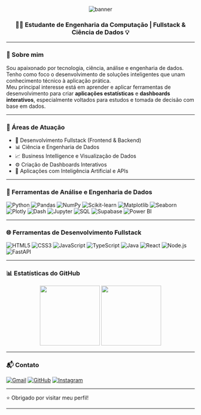 <!-- Banner / Header -->
<p align="center">
  <img src="https://capsule-render.vercel.app/api?type=wave&color=0:1abc9c,100:2c3e50&height=200&section=header&text=Olá%20👋%2C%20eu%20sou%20Daniel&fontSize=35&fontAlignY=40" alt="banner" />
</p>

<h3 align="center">👨‍💻 Estudante de Engenharia da Computação | Fullstack & Ciência de Dados 💡</h3>

---

### 👋 Sobre mim

Sou apaixonado por tecnologia, ciência, análise e engenharia de dados.  
Tenho como foco o desenvolvimento de soluções inteligentes que unam conhecimento técnico à aplicação prática.  
Meu principal interesse está em aprender e aplicar ferramentas de desenvolvimento para criar **aplicações estatísticas** e **dashboards interativos**, especialmente voltados para estudos e tomada de decisão com base em dados.

---

### 💼 Áreas de Atuação

- 🔧 Desenvolvimento Fullstack (Frontend & Backend)
- 📊 Ciência e Engenharia de Dados
- 📈 Business Intelligence e Visualização de Dados
- ⚙️ Criação de Dashboards Interativos
- 🤖 Aplicações com Inteligência Artificial e APIs

---

### 🧰 Ferramentas de Análise e Engenharia de Dados

![Python](https://img.shields.io/badge/Python-3776AB?style=for-the-badge&logo=python&logoColor=white)
![Pandas](https://img.shields.io/badge/Pandas-150458?style=for-the-badge&logo=pandas&logoColor=white)
![NumPy](https://img.shields.io/badge/NumPy-013243?style=for-the-badge&logo=numpy&logoColor=white)
![Scikit-learn](https://img.shields.io/badge/Scikit--Learn-F7931E?style=for-the-badge&logo=scikit-learn&logoColor=white)
![Matplotlib](https://img.shields.io/badge/Matplotlib-ffffff?style=for-the-badge&logo=matplotlib&logoColor=black)
![Seaborn](https://img.shields.io/badge/Seaborn-004488?style=for-the-badge&logo=python&logoColor=white)
![Plotly](https://img.shields.io/badge/Plotly-3F4F75?style=for-the-badge&logo=plotly&logoColor=white)
![Dash](https://img.shields.io/badge/Dash-000000?style=for-the-badge&logo=plotly&logoColor=white)
![Jupyter](https://img.shields.io/badge/Jupyter-F37626?style=for-the-badge&logo=jupyter&logoColor=white)
![SQL](https://img.shields.io/badge/SQL-336791?style=for-the-badge&logo=postgresql&logoColor=white)
![Supabase](https://img.shields.io/badge/Supabase-3ECF8E?style=for-the-badge&logo=supabase&logoColor=white)
![Power BI](https://img.shields.io/badge/Power%20BI-F2C811?style=for-the-badge&logo=powerbi&logoColor=black)

---

### 🌐 Ferramentas de Desenvolvimento Fullstack

![HTML5](https://img.shields.io/badge/HTML5-E34F26?style=for-the-badge&logo=html5&logoColor=white)
![CSS3](https://img.shields.io/badge/CSS3-1572B6?style=for-the-badge&logo=css3&logoColor=white)
![JavaScript](https://img.shields.io/badge/JavaScript-F7DF1E?style=for-the-badge&logo=javascript&logoColor=black)
![TypeScript](https://img.shields.io/badge/TypeScript-3178C6?style=for-the-badge&logo=typescript&logoColor=white)
![Java](https://img.shields.io/badge/Java-ED8B00?style=for-the-badge&logo=openjdk&logoColor=white)
![React](https://img.shields.io/badge/React-61DAFB?style=for-the-badge&logo=react&logoColor=black)
![Node.js](https://img.shields.io/badge/Node.js-339933?style=for-the-badge&logo=node-dot-js&logoColor=white)
![FastAPI](https://img.shields.io/badge/FastAPI-009688?style=for-the-badge&logo=fastapi&logoColor=white)

---

### 📊 Estatísticas do GitHub

<div align="center">
  <img height="160em" src="https://github-readme-stats.vercel.app/api?username=danielduartt&show_icons=true&theme=radical&include_all_commits=true&count_private=true"/>
  <img height="160em" src="https://github-readme-stats.vercel.app/api/top-langs/?username=danielduartt&layout=compact&langs_count=8&theme=radical"/>
</div>

---

### 📬 Contato
[![Gmail](https://img.shields.io/badge/Gmail-D14836?style=for-the-badge&logo=gmail&logoColor=white)](https://dev.daniel.duarte@gmail.com)
[![GitHub](https://img.shields.io/badge/GitHub-100000?style=for-the-badge&logo=github&logoColor=white)](https://github.com/danielduartt)
[![Instagram](https://img.shields.io/badge/Instagram-E4405F?style=for-the-badge&logo=instagram&logoColor=white)](https://instagram.com/_duarte_.20)

---

⭐ Obrigado por visitar meu perfil!

---




